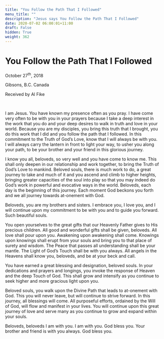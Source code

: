```yaml
---
title: "You Follow the Path That I Followed"
menu_title: ""
description: "Jesus says You Follow the Path That I Followed"
date: 2020-07-02 06:00:01+11:00
draft: False
hidden: True
weight: 362
---
```

# You Follow the Path That I Followed

October 27<sup>th</sup>, 2018

Gibsons, B.C. Canada

Received by Al Fike

 

I am Jesus. You have known my presence often as you pray. I have come very often to be with you in your prayers because I take a deep interest in the work that you do and your deep desires to walk in truth and love in your world. Because you are my disciples, you bring this truth that I brought, you do this work that I did and you follow the path that I followed. In this commitment to the Truth of God’s Love, know that I will always be with you. I will always carry the lantern in front to light your way, to usher you along your path, to be your brother and your friend in this glorious journey. 

I know you all, beloveds, so very well and you have come to know me. This shall only deepen in our relationship and work together, to bring the Truth of God’s Love to mankind. Beloved souls, there is much work to do, a great journey to take and much of it and you ascend and climb to higher heights, bringing greater capacities of the soul into play so that you may indeed do God’s work in powerful and evocative ways in the world. Beloveds, each day is the beginning of this journey. Each moment God beckons you forth and we all journey towards at-onement with God. 

Beloveds, you are my brothers and sisters. I embrace you, I love you, and I will continue upon my commitment to be with you and to guide you forward. Such beautiful souls. 

You open yourselves to the great gifts that our Heavenly Father gives to His precious children. All good and wonderful gifts shall be given, beloveds. All love shall pour upon you. Awakening upon awakening shall come. Knowings upon knowings shall erupt from your souls and bring you to that place of surety and wisdom. The Peace that passes all understanding shall be your mantle. The Light of God’s Touch shall be with you always. All angels in the Heavens shall know you, beloveds, and be at your beck and call. 

You have earned a great blessing and designation, beloved souls. In your dedications and prayers and longings, you invoke the response of Heaven and the deep Touch of God. This shall grow and intensify as you continue to seek higher and more gracious light upon you. 

Beloved souls, you walk upon the Divine Path that leads to at-onement with God. This you will never leave, but will continue to strive forward. In this journey, all blessings will come. All purposeful efforts, ordained by the Will of God, will flow and manifest in your lives. You will continue upon this great journey of love and serve many as you continue to grow and expand within your souls. 

Beloveds, beloveds I am with you. I am with you. God bless you. Your brother and friend is with you always. God bless you. 